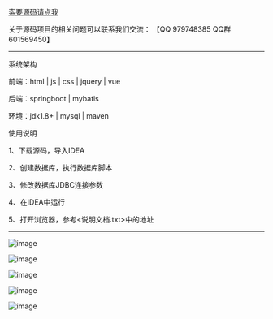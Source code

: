 
[索要源码请点我](http://mp.weixin.qq.com/mp/appmsgalbum?__biz=MzkwMDY3MTY0Nw==&action=getalbum&album_id=3423120253595582465&scene=173&subscene=&sessionid=svr_dbd799d91a1&enterid=1713666527&from_msgid=&from_itemidx=&count=3&nolastread=1#wechat_redirect)

关于源码项目的相关问题可以联系我们交流： 【QQ 979748385 QQ群 601569450】 

***************************************************************

系统架构

前端：html | js | css | jquery | vue

后端：springboot | mybatis

环境：jdk1.8+ | mysql | maven

使用说明

1、下载源码，导入IDEA

2、创建数据库，执行数据库脚本

3、修改数据库JDBC连接参数

4、在IDEA中运行

5、打开浏览器，参考<说明文档.txt>中的地址

***************************************************************

![image](https://github.com/hjsdjko/onlyzaixianshangcheng/assets/120558513/8a96f859-b8b0-4614-a153-c999555f3e03)

![image](https://github.com/hjsdjko/onlyzaixianshangcheng/assets/120558513/37cb5c37-2e48-4c89-810b-d3b8742a0cfe)

![image](https://github.com/hjsdjko/onlyzaixianshangcheng/assets/120558513/5110fe5c-d5de-4c7d-9535-7ba0a009a4c4)

![image](https://github.com/hjsdjko/onlyzaixianshangcheng/assets/120558513/48f46d9c-0a78-4b31-8df6-f5cd85c9c723)

![image](https://github.com/hjsdjko/onlyzaixianshangcheng/assets/120558513/adafdeb7-73ba-4d19-b899-52da404c0f76)
